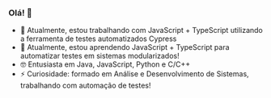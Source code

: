 ### Olá! 👋

- 🔭 Atualmente, estou trabalhando com JavaScript + TypeScript utilizando a ferramenta de testes automatizados Cypress
- 🌱 Atualmente, estou aprendendo JavaScript + TypeScript para automatizar testes em sistemas modularizados!
- 🤓 Entusiasta em Java, JavaScript, Python e C/C++
- ⚡ Curiosidade: formado em Análise e Desenvolvimento de Sistemas, trabalhando com automação de testes!
